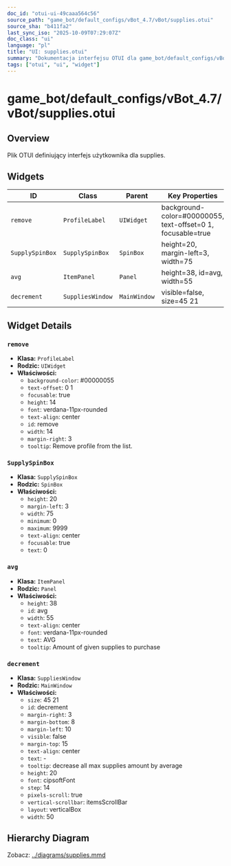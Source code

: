 ```yaml
---
doc_id: "otui-ui-49caaa564c56"
source_path: "game_bot/default_configs/vBot_4.7/vBot/supplies.otui"
source_sha: "b411fa2"
last_sync_iso: "2025-10-09T07:29:07Z"
doc_class: "ui"
language: "pl"
title: "UI: supplies.otui"
summary: "Dokumentacja interfejsu OTUI dla game_bot/default_configs/vBot_4.7/vBot/supplies.otui"
tags: ["otui", "ui", "widget"]
---
```


# game_bot/default_configs/vBot_4.7/vBot/supplies.otui

## Overview

Plik OTUI definiujący interfejs użytkownika dla supplies.

## Widgets

| ID | Class | Parent | Key Properties |
|----|-------|--------|----------------|
| `remove` | `ProfileLabel` | `UIWidget` | background-color=#00000055, text-offset=0 1, focusable=true |
| `SupplySpinBox` | `SupplySpinBox` | `SpinBox` | height=20, margin-left=3, width=75 |
| `avg` | `ItemPanel` | `Panel` | height=38, id=avg, width=55 |
| `decrement` | `SuppliesWindow` | `MainWindow` | visible=false, size=45 21 |

## Widget Details

### `remove`

- **Klasa:** `ProfileLabel`
- **Rodzic:** `UIWidget`
- **Właściwości:**
  - `background-color`: #00000055
  - `text-offset`: 0 1
  - `focusable`: true
  - `height`: 14
  - `font`: verdana-11px-rounded
  - `text-align`: center
  - `id`: remove
  - `width`: 14
  - `margin-right`: 3
  - `tooltip`: Remove profile from the list.

### `SupplySpinBox`

- **Klasa:** `SupplySpinBox`
- **Rodzic:** `SpinBox`
- **Właściwości:**
  - `height`: 20
  - `margin-left`: 3
  - `width`: 75
  - `minimum`: 0
  - `maximum`: 9999
  - `text-align`: center
  - `focusable`: true
  - `text`: 0

### `avg`

- **Klasa:** `ItemPanel`
- **Rodzic:** `Panel`
- **Właściwości:**
  - `height`: 38
  - `id`: avg
  - `width`: 55
  - `text-align`: center
  - `font`: verdana-11px-rounded
  - `text`: AVG
  - `tooltip`: Amount of given supplies to purchase

### `decrement`

- **Klasa:** `SuppliesWindow`
- **Rodzic:** `MainWindow`
- **Właściwości:**
  - `size`: 45 21
  - `id`: decrement
  - `margin-right`: 3
  - `margin-bottom`: 8
  - `margin-left`: 10
  - `visible`: false
  - `margin-top`: 15
  - `text-align`: center
  - `text`: -
  - `tooltip`: decrease all max supplies amount by average
  - `height`: 20
  - `font`: cipsoftFont
  - `step`: 14
  - `pixels-scroll`: true
  - `vertical-scrollbar`: itemsScrollBar
  - `layout`: verticalBox
  - `width`: 50

## Hierarchy Diagram

Zobacz: [../diagrams/supplies.mmd](../diagrams/supplies.mmd)
